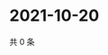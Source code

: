 # 2021-10-20

共 0 条

<!-- BEGIN -->
<!-- 最后更新时间 Wed Oct 20 2021 23:15:58 GMT+0800 (China Standard Time) -->

<!-- END -->
